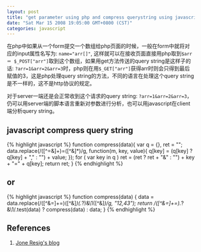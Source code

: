 ```yaml
---
layout: post
title: "get parameter using php and compress querystring using javascript"
date: "Sat Mar 15 2008 19:05:00 GMT+0800 (CST)"
categories: javascript
---
```


在php中如果从一个form提交一个数组给php页面的时候，一般在form中就将对应的input属性名写为: `name="arr[]"`, 这样就可以在接收页面直接用php取到`$arr ＝ $_POST["arr"]`取到这个数组，如果用get方法传送的query string是这样子的话: `?arr=1&arr=2&arr=3`时，php则在用`$_GET["arr"]`获得arr时则会只得到最后赋值的3，这是php处理query string的方法，不同的语言在处理这个query string是不一样的，这不是http协议的规定。

对于server一端还是会正常收到这个请求的query string: `?arr=1&arr=2&arr=3`，仍可以用server端的脚本语言重新对参数进行分析，也可以用javascript在client端分析query string。

javascript compress query string
-----

{% highlight javascript %}
function compress(data){
    var q = {}, ret = "";
    data.replace(/([^=&]+)=([^&]*)/g, function(m, key, value){
        q[key] = (q[key] ? q[key] + "," : "") + value;
    });
    for ( var key in q )
        ret = (ret ? ret + "&" : "") + key + "=" + q[key];
    return ret;
}
{% endhighlight %}

or
-----

{% highlight javascript %}
function compress(data) {
  data = data.replace(/([^&=]+=)([^&]*)(.*?)&\1([^&]*)/g, "$1$2,$4$3");
  return /([^&=]+=).*?&\1/.test(data) ? compress(data) : data;
}
{% endhighlight %}

References
-----

1. [Jone Resig's blog](http://ejohn.org/blog/search-and-dont-replace/)

